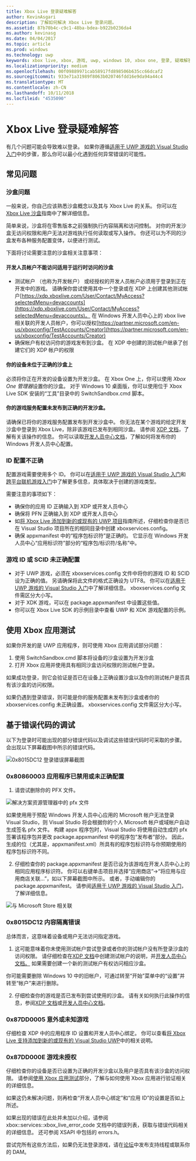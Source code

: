```yaml
---
title: Xbox Live 登录疑难解答
author: KevinAsgari
description: 了解如何解决 Xbox Live 登录问题。
ms.assetid: 87b70b4c-c9c1-48ba-bdea-b922b0236da4
ms.author: kevinasg
ms.date: 04/04/2017
ms.topic: article
ms.prod: windows
ms.technology: uwp
keywords: xbox live, xbox, 游戏, uwp, windows 10, xbox one, 登录, 疑难解答
ms.localizationpriority: medium
ms.openlocfilehash: 00f09889971cab58917fd898506b635cc66dcaf2
ms.sourcegitcommit: 933e71a31989f8063b020746fdd16e9da94a44c4
ms.translationtype: MT
ms.contentlocale: zh-CN
ms.lasthandoff: 10/11/2018
ms.locfileid: "4535090"
---
```

# <a name="troubleshooting-xbox-live-sign-in"></a>Xbox Live 登录疑难解答

有几个问题可能会导致难以登录。  如果你遵循[适用于 UWP 游戏的 Visual Studio 入门](../../get-started-with-partner/get-started-with-visual-studio-and-uwp.md)中的步骤，那么你可以最小化遇到任何异常错误的可能性。

## <a name="common-issues"></a>常见问题

### <a name="sandbox-problems"></a>沙盒问题

一般来说，你自己应该熟悉沙盒概念以及其与 Xbox Live 的关系。  你可以在 [Xbox Live 沙盒](../../xbox-live-sandboxes.md)指南中了解详细信息。

简单来说，沙盒将在零售版本之前强制执行内容隔离和访问控制。  对你的开发沙盒无访问权限和用户无法对游戏执行任何读取或写入操作。  你还可以为不同的沙盒发布各种服务配置变体，以便进行测试。

下面将讨论需要注意的沙盒相关注意事项：

#### <a name="developer-account-doesnt-have-access-to-the-right-sandbox-for-run-time-access"></a>开发人员帐户不能访问适用于运行时访问的沙盒

* 测试帐户 （也称为开发帐户） 或经授权的开发人员帐户必须用于登录到正在开发中的游戏。  请确保你尝试使用其中一个登录或在 XDP 上创建其他测试帐户[https://xdp.xboxlive.com/User/Contact/MyAccess?selectedMenu=devaccounts](https://xdp.xboxlive.com/User/Contact/MyAccess?selectedMenu=devaccounts)。 在 Windows 开发人员中心上的 xbox live 相关联的开发人员帐户，你可以授权[https://partner.microsoft.com/en-us/xboxconfig/TestAccounts/Creator](https://partner.microsoft.com/en-us/xboxconfig/TestAccounts/Creator)
* 确保帐户有权访问你的游戏发布到沙盒。  在 XDP 中创建的测试帐户继承了创建它们的 XDP 帐户的权限

#### <a name="your-device-is-not-on-the-correct-sandbox"></a>你的设备未位于正确的沙盒上

必须将你正在开发的设备设置为开发沙盒。  在 Xbox One 上，你可以使用 *Xbox One 管理器*设置你的沙盒。  对于 Windows 10 桌面版，你可以使用位于 Xbox Live SDK 安装的“工具”目录中的 SwitchSandbox.cmd 脚本。

#### <a name="your-titles-service-configuration-is-not-published-to-the-correct-development-sandbox"></a>你的游戏服务配置未发布到正确的开发沙盒。

请确保已将你的游戏服务配置发布到开发沙盒中。  你无法在某个游戏的给定开发沙盒中登录到 Xbox Live，除非该游戏已发布到相同沙盒。  请参阅 [XDP 文档](https://developer.xboxlive.com/en-us/xdphelp/development/xdpdocs/Pages/setting_up_service_configuration_03_31_16.aspx#PublishServiceConfig)，了解有关该操作的信息。 你可以读取[开发人员中心文档](../../get-started-with-creators/xbox-live-service-configuration-creators.md#publish-your-xbox-live-service-configuration)，了解如何将发布你的 Windows 开发人员中心配置。

### <a name="ids-configured-incorrectly"></a>ID 配置不正确

配置游戏需要使用多个 ID。  你可以在[适用于 UWP 游戏的 Visual Studio 入门](../../get-started-with-partner/get-started-with-visual-studio-and-uwp.md)和[跨平台联机游戏入门](../../get-started-with-partner/get-started-with-cross-play-games.md)中了解更多信息，具体取决于创建的游戏类型。

需要注意的事项如下：

* 确保你的应用 ID 正确输入到 XDP 或开发人员中心
* 确保将 PFN 正确输入到 XDP 或开发人员中心
* 如[将 Xbox Live 添加到新的或现有的 UWP 项目](../../get-started-with-partner/get-started-with-visual-studio-and-uwp.md)指南所述，仔细检查你是否已在 Visual Studio 项目所在的相同目录中创建 xboxservices.config。
* 确保 appxmanifest 中的“程序包标识符”是正确的。  它显示在 Windows 开发人员中心“应用标识符”部分的“程序包/标识符/名称”中。

### <a name="title-id-or-scid-not-configured-correctly"></a>游戏 ID 或 SCID 未正确配置

* 对于 UWP 游戏，必须在 xboxservices.config 文件中将你的游戏 ID 和 SCID 设为正确的值。  另请确保将此文件的格式正确设为 UTF8。  你可以在[适用于 UWP 游戏的 Visual Studio 入门](../../get-started-with-partner/get-started-with-visual-studio-and-uwp.md)中了解详细信息。 xboxservices.config 文件需区分大小写。
* 对于 XDK 游戏，可以在 package.appxmanifest 中设置这些值。
* 你可以在 Xbox Live SDK 的示例目录中查看 UWP 和 XDK 游戏配置的示例。

## <a name="test-using-the-xbox-app"></a>使用 Xbox 应用测试

如果你开发的是 UWP 应用程序，则可使用 Xbox 应用调试部分问题：

1. 使用 SwitchSandbox.cmd 脚本将设备的沙盒设置为开发沙盒
2. 打开 Xbox 应用并使用具有相同沙盒访问权限的测试帐户登录。

如果成功登录，则它会验证是否已在设备上正确设置沙盒以及你的测试帐户是否具有该沙盒的访问权限。

如果仍遇到登录错误，则可能是你的服务配置未发布到沙盒或者你的 xboxservices.config 未正确设置。 xboxservices.config 文件需区分大小写。

## <a name="debug-based-on-error-code"></a>基于错误代码的调试

以下为登录时可能出现的部分错误代码以及调试这些错误代码时可采取的步骤。  会出现以下屏幕截图中所示的错误代码。

![0x8015DC12 登录错误屏幕截图](../../images/troubleshooting/sign_in_error.png)

### <a name="0x80860003-the-application-is-either-disabled-or-incorrectly-configured"></a>0x80860003 应用程序已禁用或未正确配置

1. 请尝试删除你的 PFX 文件。

![解决方案资源管理器中的 pfx 文件](../../images/troubleshooting/pfx_file.png)

如果使用用于预配 Windows 开发人员中心应用的 Microsoft 帐户无法登录 Visual Studio，则 Visual Studio 将会根据你的个人 Microsoft 帐户或域帐户自动生成签名 pfx 文件。 构建 appx 程序包时，Visual Studio 将使用自动生成的 pfx 签署该程序包并更改 package.appxmanifest 中的程序包“发布者”部分。 因此，生成的位（尤其是，appxmanifest.xml）所具有的程序包标识符与你预期使用的程序包标识符不同。 

2. 仔细检查你的 package.appxmanifest 是否已设为该游戏在开发人员中心上的相同应用程序标识符。 你可以右键单击项目并选择“应用商店”->“将应用与应用商店关联...”，如以下屏幕截图中所示。 或者，手动编辑你的 package.appxmanifest。 请参阅[适用于 UWP 游戏的 Visual Studio 入门](../../get-started-with-partner/get-started-with-visual-studio-and-uwp.md)，了解详细信息。

![与 Microsoft Store 相关联](../../images/troubleshooting/appxmanifest_binding.png)

### <a name="0x8015dc12-content-isolation-error"></a>0x8015DC12 内容隔离错误

总体而言，这意味着设备或用户无法访问指定游戏。

1. 这可能意味着你未使用测试帐户尝试登录或者你的测试帐户没有所登录沙盒的访问权限。 请仔细检查在[XDP 文档](https://developer.xboxlive.com/en-us/xdphelp/development/xdpdocs/Pages/creating_development_accounts_03_31_16.aspx)中创建测试帐户的说明，并[开发人员中心文档。](../../xbox-live-test-accounts.md) 如果需要创建一个新的测试帐户有权访问相应沙盒。

你可能需要删除 Windows 10 中的旧帐户，可通过转至“开始”菜单中的“设置”并转至“帐户”来进行删除。

2. 仔细检查你的游戏是否已发布到尝试使用的沙盒。 请有关如何执行此操作的信息，参阅[XDP 文档](https://developer.xboxlive.com/en-us/xdphelp/development/xdpdocs/Pages/setting_up_service_configuration_03_31_16.aspx#PublishServiceConfig)或[开发人员中心文档](../../xbox-live-service-configuration.md#sandbox-ids)。

### <a name="0x87dd0005-unexpected-or-unknown-title"></a>0x87DD0005 意外或未知游戏

仔细检查 XDP 中的应用程序 ID 设置和开发人员中心绑定。 你可以查看[将 Xbox Live 支持添加到新的或现有的 Visual Studio UWP](https://docs.microsoft.com/windows-hardware/drivers/devapps/step-1--create-a-uwp-device-app#span-idassociateyourappwiththewindowsstorespanspan-idassociateyourappwiththewindowsstorespanspan-idassociateyourappwiththewindowsstorespanassociate-your-app-with-the-microsoft-store)中的相关说明。

### <a name="0x87dd000e-title-not-authorized"></a>0x87DD000E 游戏未授权

仔细检查你的设备是否已设置为正确的开发沙盒以及用户是否具有该沙盒的访问权限。 请参阅[使用 Xbox 应用测试](#test-xbox-app)部分，了解与如何使用 Xbox 应用进行验证相关的详细信息。

如果这仍未解决问题，则再检查“开发人员中心绑定”和“应用 ID”的设置是否如上所述。

如果出现的错误在此处并未加以介绍，请参阅 xbox::services::xbox_live_error_code 文档中的错误列表，获取与错误代码相关的详细信息。 还可参阅 XSAPI 中包括的 errors.h。

尝试完所有这些方法后，如果仍无法登录游戏，请在[论坛](http://forums.xboxlive.com)中发布支持线程或联系你的 DAM。